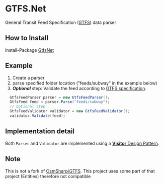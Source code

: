 # GTFS.Net
General Transit Feed Specification ([GTFS](https://developers.google.com/transit/gtfs/)) data parser

## How to Install
Install-Package [GtfsNet](https://www.nuget.org/packages/GtfsNet)

## Example
1. Create a parser
2. parse specified folder location ("feeds/subway" in the example below)
3. ***Optional*** step: Validate the feed according to [GTFS specification](https://developers.google.com/transit/gtfs/reference).
```c#
  GtfsFeedParser parser = new GtfsFeedParser();
  GtfsFeed feed = parser.Parse("feeds/subway");
  // Optional step
  GtfsFeedValidator validator = new GtfsFeedValidator();
  validator.Validate(feed);
```

## Implementation detail
Both `Parser` and `Validator` are implemented using a [**Visitor** Design Pattern](https://en.wikipedia.org/wiki/Visitor_pattern).

## Note
This is not a fork of [OsmSharp/GTFS](https://github.com/OsmSharp/GTFS). 
This project uses some part of that project (Entities) therefore not compatible

